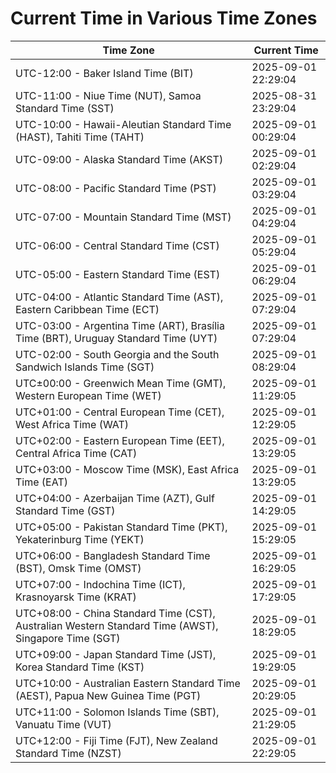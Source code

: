 # Current Time in Various Time Zones

| Time Zone | Current Time |
|-----------|--------------|
| UTC-12:00 - Baker Island Time (BIT) | 2025-09-01 22:29:04 |
| UTC-11:00 - Niue Time (NUT), Samoa Standard Time (SST) | 2025-08-31 23:29:04 |
| UTC-10:00 - Hawaii-Aleutian Standard Time (HAST), Tahiti Time (TAHT) | 2025-09-01 00:29:04 |
| UTC-09:00 - Alaska Standard Time (AKST) | 2025-09-01 02:29:04 |
| UTC-08:00 - Pacific Standard Time (PST) | 2025-09-01 03:29:04 |
| UTC-07:00 - Mountain Standard Time (MST) | 2025-09-01 04:29:04 |
| UTC-06:00 - Central Standard Time (CST) | 2025-09-01 05:29:04 |
| UTC-05:00 - Eastern Standard Time (EST) | 2025-09-01 06:29:04 |
| UTC-04:00 - Atlantic Standard Time (AST), Eastern Caribbean Time (ECT) | 2025-09-01 07:29:04 |
| UTC-03:00 - Argentina Time (ART), Brasília Time (BRT), Uruguay Standard Time (UYT) | 2025-09-01 07:29:04 |
| UTC-02:00 - South Georgia and the South Sandwich Islands Time (SGT) | 2025-09-01 08:29:04 |
| UTC±00:00 - Greenwich Mean Time (GMT), Western European Time (WET) | 2025-09-01 11:29:05 |
| UTC+01:00 - Central European Time (CET), West Africa Time (WAT) | 2025-09-01 12:29:05 |
| UTC+02:00 - Eastern European Time (EET), Central Africa Time (CAT) | 2025-09-01 13:29:05 |
| UTC+03:00 - Moscow Time (MSK), East Africa Time (EAT) | 2025-09-01 13:29:05 |
| UTC+04:00 - Azerbaijan Time (AZT), Gulf Standard Time (GST) | 2025-09-01 14:29:05 |
| UTC+05:00 - Pakistan Standard Time (PKT), Yekaterinburg Time (YEKT) | 2025-09-01 15:29:05 |
| UTC+06:00 - Bangladesh Standard Time (BST), Omsk Time (OMST) | 2025-09-01 16:29:05 |
| UTC+07:00 - Indochina Time (ICT), Krasnoyarsk Time (KRAT) | 2025-09-01 17:29:05 |
| UTC+08:00 - China Standard Time (CST), Australian Western Standard Time (AWST), Singapore Time (SGT) | 2025-09-01 18:29:05 |
| UTC+09:00 - Japan Standard Time (JST), Korea Standard Time (KST) | 2025-09-01 19:29:05 |
| UTC+10:00 - Australian Eastern Standard Time (AEST), Papua New Guinea Time (PGT) | 2025-09-01 20:29:05 |
| UTC+11:00 - Solomon Islands Time (SBT), Vanuatu Time (VUT) | 2025-09-01 21:29:05 |
| UTC+12:00 - Fiji Time (FJT), New Zealand Standard Time (NZST) | 2025-09-01 22:29:05 |
